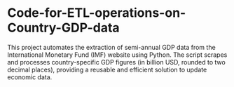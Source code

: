 # Code-for-ETL-operations-on-Country-GDP-data
This project automates the extraction of semi-annual GDP data from the International Monetary Fund (IMF) website using Python. The script scrapes and processes country-specific GDP figures (in billion USD, rounded to two decimal places), providing a reusable and efficient solution to update economic data.

